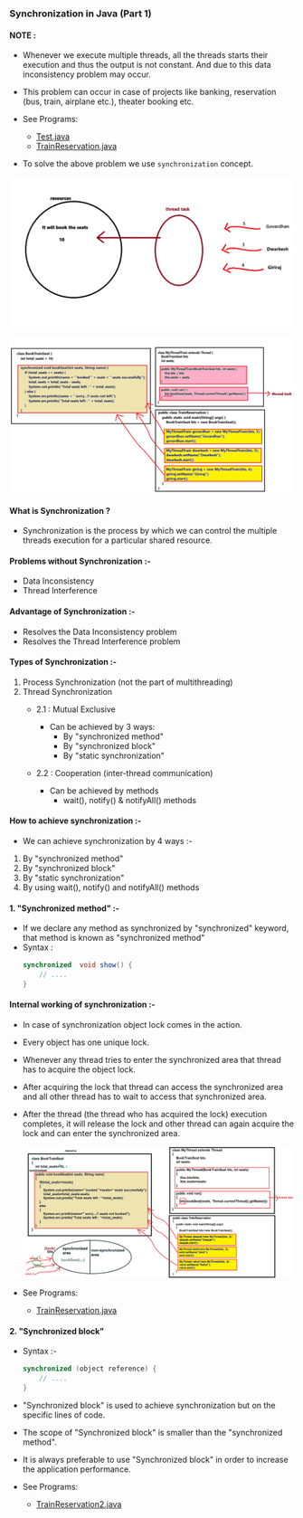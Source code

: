 ### Synchronization in Java (Part 1)

#### NOTE : 
- Whenever we execute multiple threads, all the threads starts their execution and thus the output is not constant. And due to this data inconsistency problem may occur. 
- This problem can occur in case of projects like banking, reservation (bus, train, airplane etc.), theater booking etc.
- See Programs:
  - [Test.java](_7_Synchronization_1%2FMultithreadingDemo6%2FTest.java)
  - [TrainReservation.java](_7_Synchronization_1%2FMultithreadingDemo6%2FTrainReservation.java)  


- To solve the above problem we use `synchronization` concept.


![programThread.png](_7_Synchronization_1\images\programThread.png)

![describeProgram.png](_7_Synchronization_1\images\describeProgram.png)


#### What is Synchronization ?
- Synchronization is the process by which we can control the multiple threads execution for a particular shared resource.

#### Problems without Synchronization :-
- Data Inconsistency
- Thread Interference

#### Advantage of Synchronization :-
- Resolves the Data Inconsistency problem
- Resolves the Thread Interference problem

#### Types of Synchronization :-
1. Process Synchronization (not the part of multithreading)
2. Thread Synchronization
   - 2.1 : Mutual Exclusive
     - Can be achieved by 3 ways:
       - By "synchronized method"
       - By "synchronized block"
       - By "static synchronization"

   - 2.2 : Cooperation (inter-thread communication)
     - Can be achieved by methods
       - wait(), notify() & notifyAll() methods



#### How to achieve synchronization :-
- We can achieve synchronization by 4 ways :-
1. By "synchronized method"
2. By "synchronized block"
3. By "static synchronization"
4. By using wait(), notify() and notifyAll() methods

   
#### 1. "Synchronized method" :-
- If we declare any method as synchronized by "synchronized" keyword, that method is known as "synchronized method"
- Syntax :
    ```java
    synchronized  void show() {
        // ....
    }
    ```

#### Internal working of synchronization :-
- In case of synchronization object lock comes in the action. 
- Every object has one unique lock. 
- Whenever any thread tries to enter the synchronized area that thread has to acquire the object lock. 
- After acquiring the lock that thread can access the synchronized area and all other thread has to wait to access that synchronized area. 
- After the thread (the thread who has acquired the lock) execution completes, it will release the lock and other thread can again acquire the lock and can enter the synchronized area.

    ![InternalWorking.png](_7_Synchronization_1/images/InternalWorking.png)

- See Programs:
  - [TrainReservation.java](_7_Synchronization_1%2FMultithreadingDemo6%2FTrainReservation.java)


#### 2. "Synchronized block"
- Syntax :-
  ```java
  synchronized (object reference) {
      // ....
  }
  ```

- "Synchronized block" is used to achieve synchronization but on the specific lines of code.
- The scope of "Synchronized block" is smaller than the "synchronized method".
- It is always preferable to use "Synchronized block" in order to increase the application performance.

- See Programs:
  - [TrainReservation2.java](_7_Synchronization_1%2FMultithreadingDemo6%2FTrainReservation2.java)

   
    